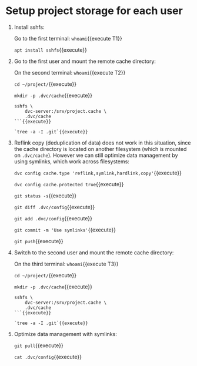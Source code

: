 # Setup project storage for each user

1. Install sshfs:

   Go to the first terminal: `whoami`{{execute T1}}

   `apt install sshfs`{{execute}}
   
2. Go to the first user and mount the remote cache directory:

   On the second terminal: `whoami`{{execute T2}}
   
   `cd ~/project/`{{execute}}
   
   `mkdir -p .dvc/cache`{{execute}}
   
   ```
   sshfs \
       dvc-server:/srv/project.cache \
       .dvc/cache
   ```{{execute}}
   
   `tree -a -I .git`{{execute}}
   
3. Reflink copy (deduplication of data) does not work in this
   situation, since the cache directory is located on another
   filesystem (which is mounted on `.dvc/cache`). However we can still
   optimize data management by using symlinks, which work across
   filesystems:

   `dvc config cache.type 'reflink,symlink,hardlink,copy'`{{execute}}
   
   `dvc config cache.protected true`{{execute}}
   
   `git status -s`{{execute}}
   
   `git diff .dvc/config`{{execute}}
   
   `git add .dvc/config`{{execute}}
   
   `git commit -m 'Use symlinks'`{{execute}}
   
   `git push`{{execute}}
   
4. Switch to the second user and mount the remote cache directory:

   On the third terminal: `whoami`{{execute T3}}
   
   `cd ~/project/`{{execute}}
   
   `mkdir -p .dvc/cache`{{execute}}
   
   ```
   sshfs \
       dvc-server:/srv/project.cache \
       .dvc/cache
   ```{{execute}}
   
   `tree -a -I .git`{{execute}}

5. Optimize data management with symlinks:

   `git pull`{{execute}}
   
   `cat .dvc/config`{{execute}}
